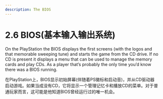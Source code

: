 ```yaml
---
description: The BIOS
---
```


# 2.6 BIOS(基本输入输出系统)

On the PlayStation the BIOS displays the first screens (with the logos and that memorable sweeping tune) and starts the game from the CD drive. If no CD is present it displays a menu that can be used to manage the memory cards and play CDs. As a player that’s probably the only time you’d know there was a BIOS running.

在PlayStation上，BIOS显示初始屏幕(伴随着PS徽标和启动音)，并从CD驱动器启动游戏。如果当成没有CD，它将显示一个管理记忆卡和播放CD的菜单。对于普通玩家而言，这可能是他知道BIOS曾经运行过的唯一机会。
